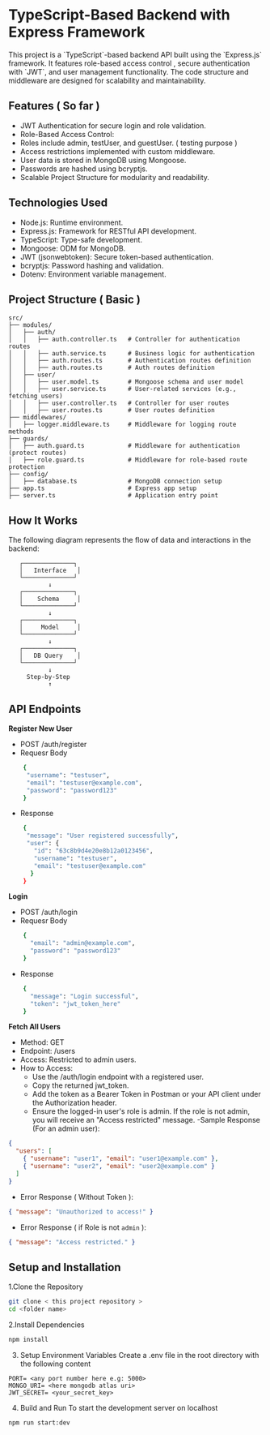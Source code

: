 <div style="center"> <h1>TypeScript-Based Backend with Express Framework</h1> </div>

<p>This project is a `TypeScript`-based backend API built using the `Express.js` framework. It features role-based access control , 
secure authentication with `JWT`, and user management functionality.
The code structure and middleware are designed for scalability and maintainability.</p>

## Features ( So far )

- JWT Authentication for secure login and role validation.
- Role-Based Access Control:
- Roles include admin, testUser, and guestUser. ( testing purpose )
- Access restrictions implemented with custom middleware.
- User data is stored in MongoDB using Mongoose.
- Passwords are hashed using bcryptjs.
- Scalable Project Structure for modularity and readability.

## Technologies Used

- Node.js: Runtime environment.
- Express.js: Framework for RESTful API development.
- TypeScript: Type-safe development.
- Mongoose: ODM for MongoDB.
- JWT (jsonwebtoken): Secure token-based authentication.
- bcryptjs: Password hashing and validation.
- Dotenv: Environment variable management.

## Project Structure ( Basic )

```
src/
├── modules/
│   ├── auth/
│   │   ├── auth.controller.ts   # Controller for authentication routes
│   │   ├── auth.service.ts      # Business logic for authentication
│   │   ├── auth.routes.ts       # Authentication routes definition
│   │   ├── auth.routes.ts       # Auth routes definition
│   ├── user/
│   │   ├── user.model.ts        # Mongoose schema and user model
│   │   ├── user.service.ts      # User-related services (e.g., fetching users)
│   │   ├── user.controller.ts   # Controller for user routes
│   │   ├── user.routes.ts       # User routes definition
├── middlewares/
│   ├── logger.middleware.ts     # Middleware for logging route methods
├── guards/
│   ├── auth.guard.ts            # Middleware for authentication (protect routes)
│   ├── role.guard.ts            # Middleware for role-based route protection
├── config/
│   ├── database.ts              # MongoDB connection setup
├── app.ts                       # Express app setup
├── server.ts                    # Application entry point

```

## **How It Works**

The following diagram represents the flow of data and interactions in the backend:

```plaintext
   ┌──────────────┐
   │   Interface   │
   └──────────────┘
           ↓
   ┌──────────────┐
   │    Schema     │
   └──────────────┘
           ↓
   ┌──────────────┐
   │     Model     │
   └──────────────┘
           ↓
   ┌──────────────┐
   │   DB Query    │
   └──────────────┘
           ↓
     Step-by-Step
           ↑
```

## API Endpoints

**Register New User**

- POST /auth/register
- Requesr Body

```bash
    {
     "username": "testuser",
     "email": "testuser@example.com",
     "password": "password123"
    }
```

- Response

```bash
    {
     "message": "User registered successfully",
     "user": {
       "id": "63c8b9d4e20e8b12a0123456",
       "username": "testuser",
       "email": "testuser@example.com"
      }
    }
```

**Login**

- POST /auth/login
- Requesr Body

```bash
    {
      "email": "admin@example.com",
      "password": "password123"
    }
```

- Response

```bash
    {
      "message": "Login successful",
      "token": "jwt_token_here"
    }
```

**Fetch All Users**

- Method: GET
- Endpoint: /users
- Access: Restricted to admin users.
- How to Access:
  - Use the /auth/login endpoint with a registered user.
  - Copy the returned jwt_token.
  - Add the token as a Bearer Token in Postman or your API client under the Authorization header.
  - Ensure the logged-in user's role is admin. If the role is not admin, you will receive an "Access restricted" message.
    -Sample Response (For an admin user):

```json
{
  "users": [
    { "username": "user1", "email": "user1@example.com" },
    { "username": "user2", "email": "user2@example.com" }
  ]
}
```

- Error Response ( Without Token ):

```json
{ "message": "Unauthorized to access!" }
```

- Error Response ( if Role is not `admin` ):

```json
{ "message": "Access restricted." }
```

## Setup and Installation

1.Clone the Repository

```bash
git clone < this project repository >
cd <folder name>
```

2.Install Dependencies

```bash
npm install
```

3. Setup Environment Variables Create a .env file in the root directory with the following content

```
PORT= <any port number here e.g: 5000>
MONGO_URI= <here mongodb atlas uri>
JWT_SECRET= <your_secret_key>

```

4. Build and Run To start the development server on localhost

```
npm run start:dev
```
